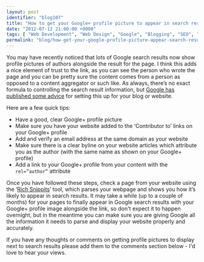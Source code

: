 ```yaml
---
layout: post
identifier: "blog107"
title: "How to get your Google+ profile picture to appear in search results"
date: "2012-07-12 21:00:00 +0000"
tags: [ "Web Development", "Web Design", "Google", "Blogging", "SEO", "Google+" ]
permalink: "blog/how-get-your-google-profile-picture-appear-search-results"
---
```

You may have recently noticed that lots of Google search results now show profile pictures of authors alongside the result for the page. I think this adds a nice element of trust to the link, as you can see the person who wrote the page and you can be pretty sure the content comes from a person as opposed to a content aggregator or such like. As always, there’s no exact formula to controlling the search result information, but [Google has published some advice](http://support.google.com/webmasters/bin/answer.py?hl=en&answer=1306778) for setting this up for your blog or website.

<!--more-->

Here are a few quick tips:

*   Have a good, clear Google+ profile picture
*   Make sure you have your website added to the ‘Contributor to’ links on your Google+ profile
*   Add and verify an email address at the same domain as your website
*   Make sure there is a clear byline on your website articles which attribute you as the author (with the same name as shown on your Google+ profile)
*   Add a link to your Google+ profile from your content with the `rel=”author”` attribute

Once you have followed these steps, check a page from your website using the ‘[Rich Snippits](http://www.google.com/webmasters/tools/richsnippets)’ tool, which parses your webpage and shows you how it’s likely to appear in search results. It may take a while (up to a couple of months) for your pages to finally appear in Google search results with your Google+ profile image alongside the link, so don't expect it to happen overnight, but in the meantime you can make sure you are giving Google all the information it needs to parse and display your website properly and accurately.

If you have any thoughts or comments on getting profile pictures to display next to search results please add them to the comments section below - I'd love to hear your views.<!--break-->